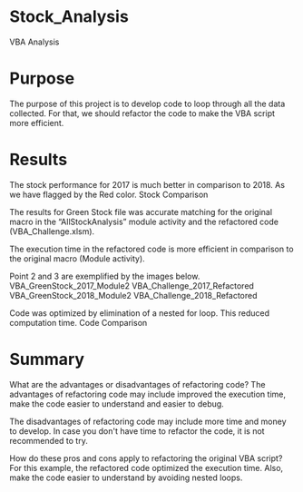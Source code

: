 # Stock_Analysis
VBA Analysis


# Purpose
The purpose of this project is to develop code to loop through all the data collected. For that, we should refactor the code to make the VBA script more efficient.

# Results
The stock performance for 2017 is much better in comparison to 2018. As we have flagged by the Red color.
Stock Comparison

The results for Green Stock file was accurate matching for the original macro in the “AllStockAnalysis” module activity and the refactored code (VBA_Challenge.xlsm).

The execution time in the refactored code is more efficient in comparison to the original macro (Module activity).

Point 2 and 3 are exemplified by the images below. VBA_GreenStock_2017_Module2 VBA_Challenge_2017_Refactored VBA_GreenStock_2018_Module2 VBA_Challenge_2018_Refactored

Code was optimized by elimination of a nested for loop. This reduced computation time.
Code Comparison

# Summary
What are the advantages or disadvantages of refactoring code?
The advantages of refactoring code may include improved the execution time, make the code easier to understand and easier to debug.

The disadvantages of refactoring code may include more time and money to develop. In case you don't have time to refactor the code, it is not recommended to try.

How do these pros and cons apply to refactoring the original VBA script?
For this example, the refactored code optimized the execution time. Also, make the code easier to understand by avoiding nested loops.
